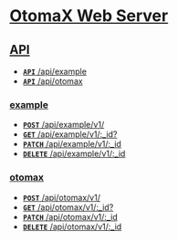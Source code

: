 # [OtomaX Web Server]()

## [API]()
- [**<code>API</code>** /api/example]()
- [**<code>API</code>** /api/otomax]()

### [example]()
- [**<code>POST</code>** /api/example/v1/](./docs/example/post-example.md)
- [**<code>GET</code>** /api/example/v1/:_id?](./docs/example/get-example.md)
- [**<code>PATCH</code>** /api/example/v1/:_id](./docs/example/patch-example.md)
- [**<code>DELETE</code>** /api/example/v1/:_id](./docs/example/delete-example.md)

### [otomax]()
- [**<code>POST</code>** /api/otomax/v1/](./docs/otomax/post-otomax.md)
- [**<code>GET</code>** /api/otomax/v1/:_id?](./docs/otomax/get-otomax.md)
- [**<code>PATCH</code>** /api/otomax/v1/:_id](./docs/otomax/patch-otomax.md)
- [**<code>DELETE</code>** /api/otomax/v1/:_id](./docs/otomax/delete-otomax.md)

